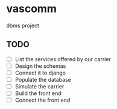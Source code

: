 # vascomm
dbms project

## TODO
- [ ] List the services offered by our carrier
- [ ] Design the schemas
- [ ] Connect it to django
- [ ] Populate the database
- [ ] Simulate the carrier
- [ ] Build the front end
- [ ] Connect the front end
